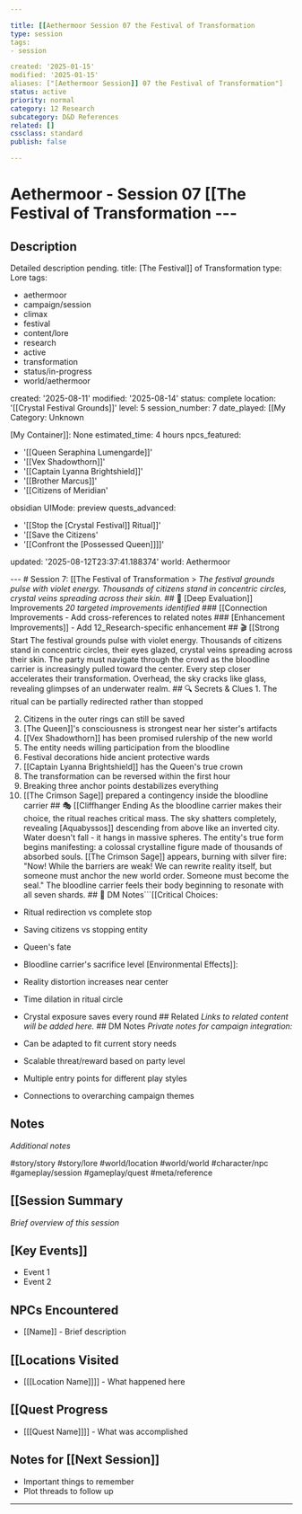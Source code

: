 ```yaml
---

title: [[Aethermoor Session 07 the Festival of Transformation
type: session
tags:
- session

created: '2025-01-15'
modified: '2025-01-15'
aliases: ["[Aethermoor Session]] 07 the Festival of Transformation"]
status: active
priority: normal
category: 12 Research
subcategory: D&D References
related: []
cssclass: standard
publish: false

---
```


 # Aethermoor - Session 07 [[The Festival of Transformation ---

## Description

Detailed description pending.
title: [The Festival]] of Transformation
type: Lore
tags:
- aethermoor
- campaign/session
- climax
- festival
- content/lore
- research
- active
- transformation
- status/in-progress
- world/aethermoor

created: '2025-08-11'
modified: '2025-08-14'
status: complete
location: '[[Crystal Festival Grounds]]'
level: 5
session_number: 7
date_played: [[My Category: Unknown

[My Container]]: None
estimated_time: 4 hours
npcs_featured:
- '[[Queen Seraphina Lumengarde]]'
- '[[Vex Shadowthorn]]'
- '[[Captain Lyanna Brightshield]]'
- '[[Brother Marcus]]'
- '[[Citizens of Meridian'

obsidian UIMode: preview
quests_advanced:
- '[[Stop the [Crystal Festival]] Ritual]]'
- '[[Save the Citizens'
- '[[Confront the [Possessed Queen]]]]'

updated: '2025-08-12T23:37:41.188374'
world: Aethermoor

--- # Session 7: [[The Festival of Transformation > *The festival grounds pulse with violet energy. Thousands of citizens stand in concentric circles, crystal veins spreading across their skin.* ## 🔧 [Deep Evaluation]] Improvements *20 targeted improvements identified* ### [[Connection Improvements - Add cross-references to related notes ### [Enhancement Improvements]] - Add 12_Research-specific enhancement ## 🎬 [[Strong Start The festival grounds pulse with violet energy. Thousands of citizens stand in concentric circles, their eyes glazed, crystal veins spreading across their skin. The party must navigate through the crowd as the bloodline carrier is increasingly pulled toward the center. Every step closer accelerates their transformation. Overhead, the sky cracks like glass, revealing glimpses of an underwater realm. ## 🔍 Secrets & Clues 1. The ritual can be partially redirected rather than stopped

2. Citizens in the outer rings can still be saved
3. [The Queen]]'s consciousness is strongest near her sister's artifacts
4. [[Vex Shadowthorn]] has been promised rulership of the new world
5. The entity needs willing participation from the bloodline
6. Festival decorations hide ancient protective wards
7. [[Captain Lyanna Brightshield]] has the Queen's true crown
8. The transformation can be reversed within the first hour
9. Breaking three anchor points destabilizes everything
10. [[The Crimson Sage]] prepared a contingency inside the bloodline carrier ## 🎭 [[Cliffhanger Ending As the bloodline carrier makes their choice, the ritual reaches critical mass. The sky shatters completely, revealing [Aquabyssos]] descending from above like an inverted city. Water doesn't fall - it hangs in massive spheres. The entity's true form begins manifesting: a colossal crystalline figure made of thousands of absorbed souls. [[The Crimson Sage]] appears, burning with silver fire: "Now! While the barriers are weak! We can rewrite reality itself, but someone must anchor the new world order. Someone must become the seal." The bloodline carrier feels their body beginning to resonate with all seven shards. ## 📝 DM Notes```[[Critical Choices:

- Ritual redirection vs complete stop
- Saving citizens vs stopping entity
- Queen's fate
- Bloodline carrier's sacrifice level [Environmental Effects]]:
- Reality distortion increases near center
- Time dilation in ritual circle
- Crystal exposure saves every round ## Related *Links to related content will be added here.* ## DM Notes *Private notes for campaign integration:*

- Can be adapted to fit current story needs
- Scalable threat/reward based on party level
- Multiple entry points for different play styles
- Connections to overarching campaign themes

## Notes

*Additional notes*

#story/story
#story/lore
#world/location
#world/world
#character/npc
#gameplay/session
#gameplay/quest
#meta/reference
## [[Session Summary
*Brief overview of this session*

## [Key Events]]
- Event 1
- Event 2

## NPCs Encountered
- [[Name]] - Brief description

## [[Locations Visited
- [[[Location Name]]]] - What happened here

## [[Quest Progress
- [[[Quest Name]]]] - What was accomplished

## Notes for [[Next Session]]
- Important things to remember
- Plot threads to follow up

---
